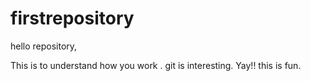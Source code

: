 # firstrepository

hello repository,

This is to understand how you work . 
git is interesting. Yay!! this is fun.

